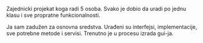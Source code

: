 Zajednicki projekat koga radi 5 osoba.
Svako je dobio da uradi po jednu klasu i sve propratne funkcionalnosti.

Ja sam zadužen za osnovna sredstva.
Urađeni su interfejsi, implementacije, sve potrebne metode i servisi.
Trenutno je u procesu izrada gui-ja.
